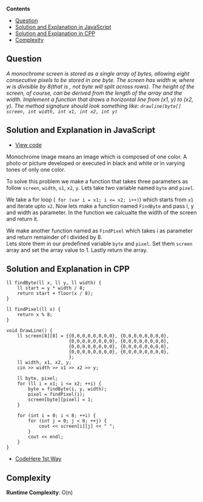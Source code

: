 **Contents**

- [Question](#question)
- [Solution and Explanation in JavaScript](#solution-and-explanation-in-javascript)
- [Solution and Explanation in CPP](#solution-and-explanation-in-cpp)
- [Complexity](#complexity)

## Question
*A monochrome screen is stored as a single array of bytes, allowing eight consecutive pixels to be stored in one byte. The screen has width w, where w is divisible by 8(that is , not byte will split across rows). The height of the screen, of course, can be derived from the length of the array and the width. Implement a function that draws a horizontal line from (x1, y) to (x2, y). The method signature should look something like: `drawline(byte[] screen, int width, int x1, int x2, int y)`*

## Solution and Explanation in JavaScript

- [View code](/src/Bit%20Manipulations/Draw%20Line/DrawLine.js)

Monochrome image means an image which is composed of one color. A photo or picture developed or executed in black and white or in varying tones of only one color. <br>

To solve this problem we make a function that takes three parameters as follow `screen`, `width`, `x1`, `x2`, `y`. Lets take two variable named `byte` and `pixel`. <br>

We take a for loop (` for (var i = x1; i <= x2; i++)`) which starts from `x1` and iterate upto `x2`. Now lets make a function named `FindByte` and pass i, y and width as parameter. In the function we calcualte the width of the screen and return it. <br>

We make another function named as `FindPixel` which takes i as parameter and return remainder of i divided by 8. <br>
Lets store them in our predefined variable `byte` and `pixel`. Set them `screen` array and set the array value to 1. Lastly return the array. 


## Solution and Explanation in CPP

```
ll findByte(ll x, ll y, ll width) {
    ll start = y * width / 8;
    return start + floor(x / 8);
}

ll findPixel(ll x) {
    return x % 8;
}

void DrawLine() {
    ll screen[8][8] = {{0,0,0,0,0,0,0,0}, {0,0,0,0,0,0,0,0},
                       {0,0,0,0,0,0,0,0}, {0,0,0,0,0,0,0,0},
                       {0,0,0,0,0,0,0,0}, {0,0,0,0,0,0,0,0},
                       {0,0,0,0,0,0,0,0}, {0,0,0,0,0,0,0,0},
                       };
    ll width, x1, x2, y;
    cin >> width >> x1 >> x2 >> y;

    ll byte, pixel;
    for (ll i = x1; i <= x2; ++i) {
        byte = findByte(i, y, width);
        pixel = findPixel(i);
        screen[byte][pixel] = 1;
    }

    for (int i = 0; i < 8; ++i) {
        for (int j = 0; j < 8; ++j) {
            cout << screen[i][j] << " ";
        }
        cout << endl;
    }
}
```

- [CodeHere 1st Way](/src/Bit%20Manipulations/Draw%20Line/DrawLine01.cpp)


## Complexity

**Runtime Complexity**: O(n)
